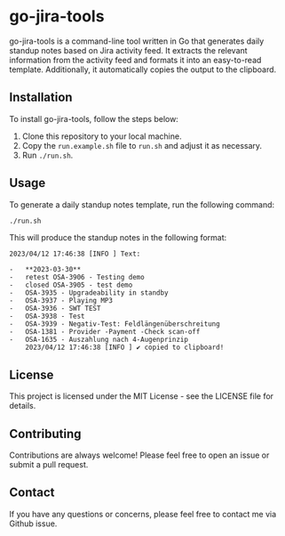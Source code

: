 # go-jira-tools

go-jira-tools is a command-line tool written in Go that generates daily standup notes based on Jira activity feed. 
It extracts the relevant information from the activity feed and formats it into an easy-to-read template. 
Additionally, it automatically copies the output to the clipboard.

## Installation

To install go-jira-tools, follow the steps below:

1. Clone this repository to your local machine.
2. Copy the `run.example.sh` file to `run.sh` and adjust it as necessary.
3. Run `./run.sh`.

## Usage

To generate a daily standup notes template, run the following command:

```bash
./run.sh

```

This will produce the standup notes in the following format:

```
2023/04/12 17:46:38 [INFO ] Text:

-   **2023-03-30**
-   retest OSA-3906 - Testing demo
-   closed OSA-3905 - test demo
-   OSA-3935 - Upgradeability in standby
-   OSA-3937 - Playing MP3
-   OSA-3936 - SWT TEST
-   OSA-3938 - Test
-   OSA-3939 - Negativ-Test: Feldlängenüberschreitung
-   OSA-1381 - Provider -Payment -Check scan-off
-   OSA-1635 - Auszahlung nach 4-Augenprinzip
    2023/04/12 17:46:38 [INFO ] ✔️ copied to clipboard!
```

## License

This project is licensed under the MIT License - see the LICENSE file for details.

## Contributing

Contributions are always welcome! Please feel free to open an issue or submit a pull request.

## Contact

If you have any questions or concerns, please feel free to contact me via Github issue.
